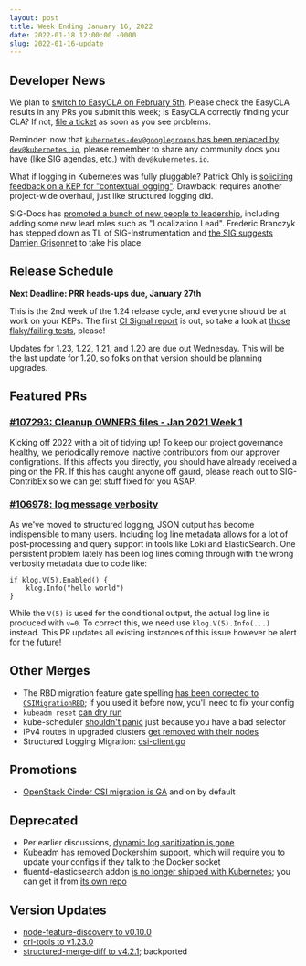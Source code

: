 ```yaml
---
layout: post
title: Week Ending January 16, 2022
date: 2022-01-18 12:00:00 -0000
slug: 2022-01-16-update
---
```


## Developer News

We plan to [switch to EasyCLA on February 5th](https://groups.google.com/a/kubernetes.io/g/dev/c/3sChLAt0FZc).  Please check the EasyCLA results in any PRs you submit this week; is EasyCLA correctly finding your CLA? If not, [file a ticket](https://jira.linuxfoundation.org/servicedesk/customer/portal/4) as soon as you see problems.

Reminder: now that [`kubernetes-dev@googlegroups` has been replaced by `dev@kubernetes.io`](https://groups.google.com/a/kubernetes.io/g/dev/c/DB0wVQDjjPA), please remember to share any community docs you have (like SIG agendas, etc.) with `dev@kubernetes.io`.

What if logging in Kubernetes was fully pluggable? Patrick Ohly is [soliciting feedback on a KEP for "contextual logging"](https://github.com/kubernetes/enhancements/pull/3078). Drawback: requires another project-wide overhaul, just like structured logging did.

SIG-Docs has [promoted a bunch of new people to leadership](https://groups.google.com/a/kubernetes.io/g/dev/c/SP6weMvx3wg), including adding some new lead roles such as "Localization Lead".  Frederic Branczyk has stepped down as TL of SIG-Instrumentation and [the SIG suggests Damien Grisonnet](https://groups.google.com/a/kubernetes.io/g/dev/c/EgLQ5ynIbaw) to take his place.

## Release Schedule

**Next Deadline: PRR heads-ups due, January 27th**

This is the 2nd week of the 1.24 release cycle, and everyone should be at work on your KEPs.  The first [CI Signal report](https://groups.google.com/a/kubernetes.io/g/dev/c/71wBPA65Y9I) is out, so take a look at [those flaky/failing tests](https://github.com/orgs/kubernetes/projects/68/), please!

Updates for 1.23, 1.22, 1.21, and 1.20 are due out Wednesday. This will be the last update for 1.20, so folks on that version should be planning upgrades.

## Featured PRs

### [#107293: Cleanup OWNERS files - Jan 2021 Week 1](https://github.com/kubernetes/kubernetes/pull/107293)

Kicking off 2022 with a bit of tidying up! To keep our project governance healthy, we periodically remove inactive contributors from our approver configrations. If this affects you directly, you should have already received a ping on the PR. If this has caught anyone off gaurd, please reach out to SIG-ContribEx so we can get stuff fixed for you ASAP.

### [#106978: log message verbosity](https://github.com/kubernetes/kubernetes/pull/106978)

As we've moved to structured logging, JSON output has become indispensible to many users. Including log line metadata allows for a lot of post-processing and query support in tools like Loki and ElasticSearch. One persistent problem lately has been log lines coming through with the wrong verbosity metadata due to code like:

```
if klog.V(5).Enabled() {
    klog.Info("hello world")
}
```

While the `V(5)` is used for the conditional output, the actual log line is produced with `v=0`. To correct this, we need use `klog.V(5).Info(...)` instead. This PR updates all existing instances of this issue however be alert for the future!

## Other Merges

* The RBD migration feature gate spelling [has been corrected to `CSIMigrationRBD`](https://github.com/kubernetes/kubernetes/pull/107554); if you used it before now, you'll need to fix your config
* `kubeadm reset` [can dry run](https://github.com/kubernetes/kubernetes/pull/107512)
* kube-scheduler [shouldn't panic](https://github.com/kubernetes/kubernetes/pull/107558) just because you have a bad selector
* IPv4 routes in upgraded clusters [get removed with their nodes](https://github.com/kubernetes/kubernetes/pull/106164)
* Structured Logging Migration: [csi-client.go](https://github.com/kubernetes/kubernetes/pull/99441)

## Promotions

* [OpenStack Cinder CSI migration is GA](https://github.com/kubernetes/kubernetes/pull/107462) and on by default

## Deprecated

* Per earlier discussions, [dynamic log sanitization is gone](https://github.com/kubernetes/kubernetes/pull/107207)
* Kubeadm has [removed Dockershim support](https://github.com/kubernetes/kubernetes/pull/107317), which will require you to update your configs if they talk to the Docker socket
* fluentd-elasticsearch addon [is no longer shipped with Kubernetes](https://github.com/kubernetes/kubernetes/pull/107553); you can get it from [its own repo](https://github.com/kubernetes-sigs/instrumentation-addons/tree/master/fluentd-elasticsearch)

## Version Updates

* [node-feature-discovery to v0.10.0](https://github.com/kubernetes-sigs/node-feature-discovery/releases/tag/v0.10.0)
* [cri-tools to v1.23.0](https://github.com/kubernetes/kubernetes/pull/107604)
* [structured-merge-diff to v4.2.1](https://github.com/kubernetes/kubernetes/pull/107565); backported
